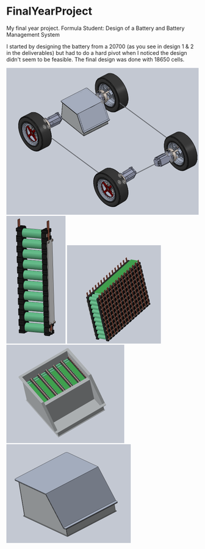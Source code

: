 # FinalYearProject
My final year project. Formula Student: Design of a Battery and Battery Management System

I started by designing the battery from a 20700 (as you see in design 1 & 2 in the deliverables) but had to do a hard pivot when I noticed the design didn't seem to be feasible. The final design was done with 18650 cells.

![Battery Pack with Motors](https://github.com/Fe-eze/FinalYearProject/blob/master/bannerpics/finalWithMotors.png)
![Cells Joined in a string](https://github.com/Fe-eze/FinalYearProject/blob/master/bannerpics/cell.png)
![Battery Strings joined to form a block](https://github.com/Fe-eze/FinalYearProject/blob/master/bannerpics/block.png)
![Final Battery Pack](https://github.com/Fe-eze/FinalYearProject/blob/master/bannerpics/pack.png)
![Battery Pack with Cover](https://github.com/Fe-eze/FinalYearProject/blob/master/bannerpics/packCovered.png)

